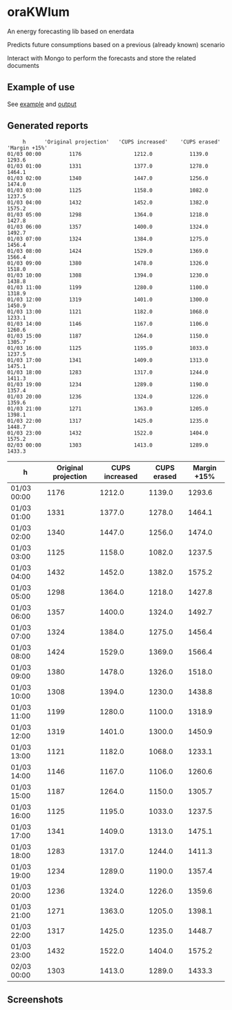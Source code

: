 # oraKWlum
An energy forecasting lib based on enerdata

Predicts future consumptions based on a previous (already known) scenario

Interact with Mongo to perform the forecasts and store the related documents

## Example of use

See [example](https://github.com/gisce/oraKWlum/blob/master/example.py)
and [output](https://github.com/gisce/oraKWlum/blob/master/example_stdout.txt)


## Generated reports

```
     h     	'Original projection'	'CUPS increased'	'CUPS erased'	'Margin +15%'	
01/03 00:00	        1176         	     1212.0     	   1139.0    	   1293.6    	
01/03 01:00	        1331         	     1377.0     	   1278.0    	   1464.1    	
01/03 02:00	        1340         	     1447.0     	   1256.0    	   1474.0    	
01/03 03:00	        1125         	     1158.0     	   1082.0    	   1237.5    	
01/03 04:00	        1432         	     1452.0     	   1382.0    	   1575.2    	
01/03 05:00	        1298         	     1364.0     	   1218.0    	   1427.8    	
01/03 06:00	        1357         	     1400.0     	   1324.0    	   1492.7    	
01/03 07:00	        1324         	     1384.0     	   1275.0    	   1456.4    	
01/03 08:00	        1424         	     1529.0     	   1369.0    	   1566.4    	
01/03 09:00	        1380         	     1478.0     	   1326.0    	   1518.0    	
01/03 10:00	        1308         	     1394.0     	   1230.0    	   1438.8    	
01/03 11:00	        1199         	     1280.0     	   1100.0    	   1318.9    	
01/03 12:00	        1319         	     1401.0     	   1300.0    	   1450.9    	
01/03 13:00	        1121         	     1182.0     	   1068.0    	   1233.1    	
01/03 14:00	        1146         	     1167.0     	   1106.0    	   1260.6    	
01/03 15:00	        1187         	     1264.0     	   1150.0    	   1305.7    	
01/03 16:00	        1125         	     1195.0     	   1033.0    	   1237.5    	
01/03 17:00	        1341         	     1409.0     	   1313.0    	   1475.1    	
01/03 18:00	        1283         	     1317.0     	   1244.0    	   1411.3    	
01/03 19:00	        1234         	     1289.0     	   1190.0    	   1357.4    	
01/03 20:00	        1236         	     1324.0     	   1226.0    	   1359.6    	
01/03 21:00	        1271         	     1363.0     	   1205.0    	   1398.1    	
01/03 22:00	        1317         	     1425.0     	   1235.0    	   1448.7    	
01/03 23:00	        1432         	     1522.0     	   1404.0    	   1575.2    	
02/03 00:00	        1303         	     1413.0     	   1289.0    	   1433.3    	
```

<table> <thead> <tr> <th>h</th><th>Original projection</th><th>CUPS increased</th><th>CUPS erased</th><th>Margin +15%</th></tr></thead>
<tbody><tr><td>01/03 00:00</td><td>1176</td><td>1212.0</td><td>1139.0</td><td>1293.6</td></tr><tr><td>01/03 01:00</td><td>1331</td><td>1377.0</td><td>1278.0</td><td>1464.1</td></tr><tr><td>01/03 02:00</td><td>1340</td><td>1447.0</td><td>1256.0</td><td>1474.0</td></tr><tr><td>01/03 03:00</td><td>1125</td><td>1158.0</td><td>1082.0</td><td>1237.5</td></tr><tr><td>01/03 04:00</td><td>1432</td><td>1452.0</td><td>1382.0</td><td>1575.2</td></tr><tr><td>01/03 05:00</td><td>1298</td><td>1364.0</td><td>1218.0</td><td>1427.8</td></tr><tr><td>01/03 06:00</td><td>1357</td><td>1400.0</td><td>1324.0</td><td>1492.7</td></tr><tr><td>01/03 07:00</td><td>1324</td><td>1384.0</td><td>1275.0</td><td>1456.4</td></tr><tr><td>01/03 08:00</td><td>1424</td><td>1529.0</td><td>1369.0</td><td>1566.4</td></tr><tr><td>01/03 09:00</td><td>1380</td><td>1478.0</td><td>1326.0</td><td>1518.0</td></tr><tr><td>01/03 10:00</td><td>1308</td><td>1394.0</td><td>1230.0</td><td>1438.8</td></tr><tr><td>01/03 11:00</td><td>1199</td><td>1280.0</td><td>1100.0</td><td>1318.9</td></tr><tr><td>01/03 12:00</td><td>1319</td><td>1401.0</td><td>1300.0</td><td>1450.9</td></tr><tr><td>01/03 13:00</td><td>1121</td><td>1182.0</td><td>1068.0</td><td>1233.1</td></tr><tr><td>01/03 14:00</td><td>1146</td><td>1167.0</td><td>1106.0</td><td>1260.6</td></tr><tr><td>01/03 15:00</td><td>1187</td><td>1264.0</td><td>1150.0</td><td>1305.7</td></tr><tr><td>01/03 16:00</td><td>1125</td><td>1195.0</td><td>1033.0</td><td>1237.5</td></tr><tr><td>01/03 17:00</td><td>1341</td><td>1409.0</td><td>1313.0</td><td>1475.1</td></tr><tr><td>01/03 18:00</td><td>1283</td><td>1317.0</td><td>1244.0</td><td>1411.3</td></tr><tr><td>01/03 19:00</td><td>1234</td><td>1289.0</td><td>1190.0</td><td>1357.4</td></tr><tr><td>01/03 20:00</td><td>1236</td><td>1324.0</td><td>1226.0</td><td>1359.6</td></tr><tr><td>01/03 21:00</td><td>1271</td><td>1363.0</td><td>1205.0</td><td>1398.1</td></tr><tr><td>01/03 22:00</td><td>1317</td><td>1425.0</td><td>1235.0</td><td>1448.7</td></tr><tr><td>01/03 23:00</td><td>1432</td><td>1522.0</td><td>1404.0</td><td>1575.2</td></tr><tr><td>02/03 00:00</td><td>1303</td><td>1413.0</td><td>1289.0</td><td>1433.3</td></tr></tbody></table>


## Screenshots


